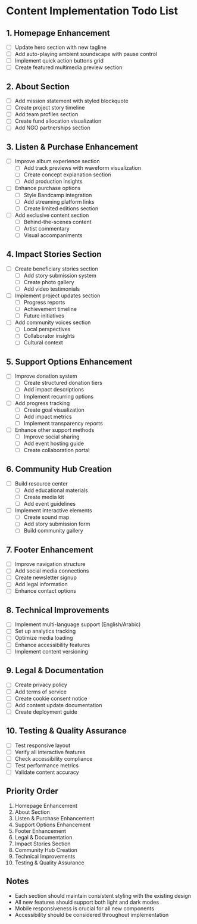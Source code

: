 # Content Implementation Todo List

## 1. Homepage Enhancement
- [ ] Update hero section with new tagline
- [ ] Add auto-playing ambient soundscape with pause control
- [ ] Implement quick action buttons grid
- [ ] Create featured multimedia preview section

## 2. About Section
- [ ] Add mission statement with styled blockquote
- [ ] Create project story timeline
- [ ] Add team profiles section
- [ ] Create fund allocation visualization
- [ ] Add NGO partnerships section

## 3. Listen & Purchase Enhancement
- [ ] Improve album experience section
  - [ ] Add track previews with waveform visualization
  - [ ] Create concept explanation section
  - [ ] Add production insights
- [ ] Enhance purchase options
  - [ ] Style Bandcamp integration
  - [ ] Add streaming platform links
  - [ ] Create limited editions section
- [ ] Add exclusive content section
  - [ ] Behind-the-scenes content
  - [ ] Artist commentary
  - [ ] Visual accompaniments

## 4. Impact Stories Section
- [ ] Create beneficiary stories section
  - [ ] Add story submission system
  - [ ] Create photo gallery
  - [ ] Add video testimonials
- [ ] Implement project updates section
  - [ ] Progress reports
  - [ ] Achievement timeline
  - [ ] Future initiatives
- [ ] Add community voices section
  - [ ] Local perspectives
  - [ ] Collaborator insights
  - [ ] Cultural context

## 5. Support Options Enhancement
- [ ] Improve donation system
  - [ ] Create structured donation tiers
  - [ ] Add impact descriptions
  - [ ] Implement recurring options
- [ ] Add progress tracking
  - [ ] Create goal visualization
  - [ ] Add impact metrics
  - [ ] Implement transparency reports
- [ ] Enhance other support methods
  - [ ] Improve social sharing
  - [ ] Add event hosting guide
  - [ ] Create collaboration portal

## 6. Community Hub Creation
- [ ] Build resource center
  - [ ] Add educational materials
  - [ ] Create media kit
  - [ ] Add event guidelines
- [ ] Implement interactive elements
  - [ ] Create sound map
  - [ ] Add story submission form
  - [ ] Build community gallery

## 7. Footer Enhancement
- [ ] Improve navigation structure
- [ ] Add social media connections
- [ ] Create newsletter signup
- [ ] Add legal information
- [ ] Enhance contact options

## 8. Technical Improvements
- [ ] Implement multi-language support (English/Arabic)
- [ ] Set up analytics tracking
- [ ] Optimize media loading
- [ ] Enhance accessibility features
- [ ] Implement content versioning

## 9. Legal & Documentation
- [ ] Create privacy policy
- [ ] Add terms of service
- [ ] Create cookie consent notice
- [ ] Add content update documentation
- [ ] Create deployment guide

## 10. Testing & Quality Assurance
- [ ] Test responsive layout
- [ ] Verify all interactive features
- [ ] Check accessibility compliance
- [ ] Test performance metrics
- [ ] Validate content accuracy

## Priority Order
1. Homepage Enhancement
2. About Section
3. Listen & Purchase Enhancement
4. Support Options Enhancement
5. Footer Enhancement
6. Legal & Documentation
7. Impact Stories Section
8. Community Hub Creation
9. Technical Improvements
10. Testing & Quality Assurance

## Notes
- Each section should maintain consistent styling with the existing design
- All new features should support both light and dark modes
- Mobile responsiveness is crucial for all new components
- Accessibility should be considered throughout implementation 
